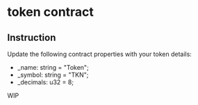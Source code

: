 # token contract

## Instruction

Update the following contract properties with your token details:

- \_name: string = "Token";
- \_symbol: string = "TKN";
- \_decimals: u32 = 8;

WIP
